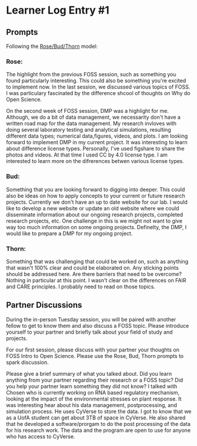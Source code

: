 # Learner Log Entry #1 

## Prompts
Following the [Rose/Bud/Thorn](https://www.panoramaed.com/blog/rose-bud-thorn-activity-and-worksheet#:~:text=%22Rose%2C%20Bud%2C%20Thorn%22%20is%20a%20mindful%20design%2D,day%2C%20week%2C%20or%20month.) model:

### Rose:
The highlight from the previous FOSS session, such as something you found particularly interesting. This could also be something you're excited to implement now.
In the last session, we discussed various topics of FOSS. I was particulary fascinated by the difference shcool of thoughts on Why do Open Science.

On the second week of FOSS session, DMP was a highlight for me. Although, we do a bit of data management, we necessarity don't have a written road map for the data management. My research invloves with doing several laboratory testing and analytical simulations, resulting different data types; numerical data,figures, videos, and plots. I am looking forward to implement DMP in my current project. It was interesting to learn about difference license types. Personally, I've used figshare to share the photos and videos. At that time I used CC by 4.0 license type. I am interested to learn more on the difrerences betwen various license types.

### Bud: 
Something that you are looking forward to digging into deeper. This could also be ideas on how to apply concepts to your current or future research projects.
Currently we don't have an up to date website for our lab. I would like to develop a new website or update an old website where we could disseminate information about our ongoing research projects, completed research projects, etc. One challenge in this is we might not want to give way too much information on some ongoing projects.
Definelty, the DMP, I would like to prepare a DMP for my ongoing project.

### Thorn: 
Something that was challenging that could be worked on, such as anything that wasn't 100% clear and could be elaborated on. Any sticking points should be addressed here. Are there barriers that need to be overcome?
Nothing in particular at this point.
I wasn't clear on the differences on FAIR and CARE principles. I probably need to read on those topics.

## Partner Discussions

During the in-person Tuesday session, you will be paired with another fellow to get to know them and also discuss a FOSS topic. Please introduce yourself to your partner and briefly talk about your field of study and projects. 

For our first session, please discuss with your partner your thoughts on FOSS Intro to Open Science. Please use the Rose, Bud, Thorn prompts to spark discussion. 

Please give a brief summary of what you talked about. Did you learn anything from your partner regarding their research or a FOSS topic? Did you help your partner learn something they did not know? 
I talked with Chosen who is currently working on RNA based regulatory mechanism, looking at the impact of the environmental stresses on plant response. It was interesting hear about his data management, postprocessing, and simulation process. He uses CyVerse to store the data. I got to know that we as a UofA student can get about 3TB of space in CyVerse. He also shared that he developed a software/prorgam to do the post processing of the data for his research work. The data and the program are open to use for anyone who has access to CyVerse. 
